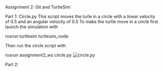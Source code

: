 Assignment 2: Git and TurtleSim

Part 1: Circle.py
This script moves the turle in a circle with a linear velocity of 0.5 and an angular velocity of 0.5
To make the turtle move in a circle first launch the simulation with 

rosrun turtlesim turtlesim_node

Then run the circle script with

rosrun assignment2_ws circle.py
![circle.py](src/docs/images/circle_trajectory.png)

Part 2:

